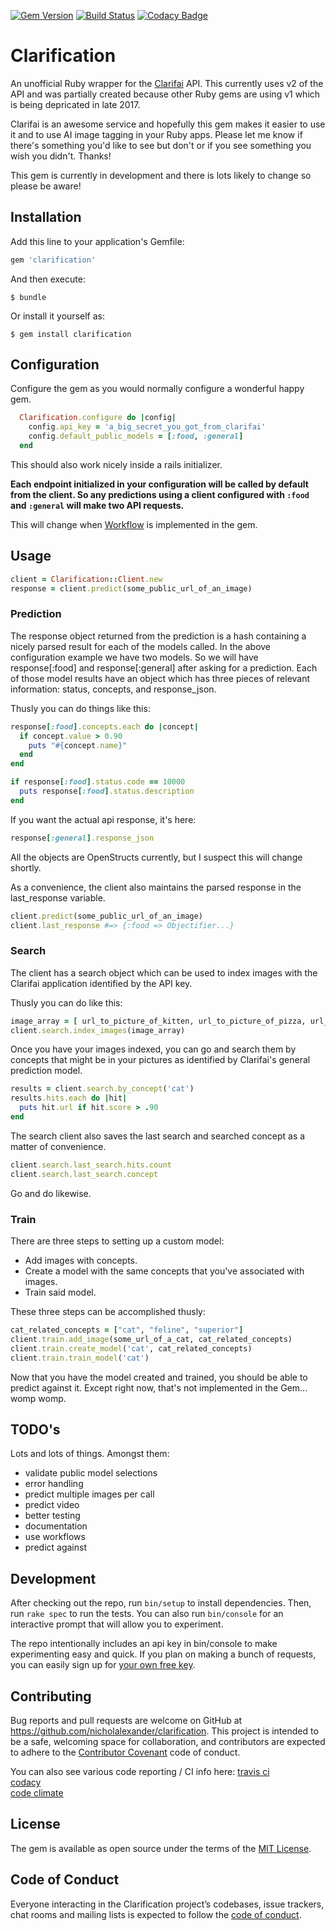 [![Gem Version](https://badge.fury.io/rb/clarification.svg)](https://badge.fury.io/rb/clarification)
[![Build Status](https://travis-ci.org/nicholalexander/clarification.svg?branch=master)](https://travis-ci.org/nicholalexander/clarification)
[![Codacy Badge](https://api.codacy.com/project/badge/Grade/cb0dd6cce7ec48a191696780951c5efe)](https://www.codacy.com/app/nicholalexander/clarification?utm_source=github.com&amp;utm_medium=referral&amp;utm_content=nicholalexander/clarification&amp;utm_campaign=Badge_Grade)

# Clarification

An unofficial Ruby wrapper for the [Clarifai](http://clarifai.com) API.  This currently uses v2 of the API and was partially created because other Ruby gems are using v1 which is being depricated in late 2017.

Clarifai is an awesome service and hopefully this gem makes it easier to use it and to use AI image tagging in your Ruby apps.  Please let me know if there's something you'd like to see but don't or if you see something you wish you didn't.  Thanks!

This gem is currently in development and there is lots likely to change so please be aware!

## Installation

Add this line to your application's Gemfile:

```ruby
gem 'clarification'
```

And then execute:

    $ bundle

Or install it yourself as:

    $ gem install clarification

## Configuration

Configure the gem as you would normally configure a wonderful happy gem.

```ruby
  Clarification.configure do |config|
    config.api_key = 'a_big_secret_you_got_from_clarifai'
    config.default_public_models = [:food, :general]
  end
```

This should also work nicely inside a rails initializer.

**Each endpoint initialized in your configuration will be called by default from the client.  So any predictions using a client configured with `:food` and `:general` will make two API requests.**

This will change when [Workflow](https://clarifai.com/developer/guide/workflow#workflow) is implemented in the gem.

## Usage

```ruby
client = Clarification::Client.new
response = client.predict(some_public_url_of_an_image)
```

### Prediction

The response object returned from the prediction is a hash containing a nicely parsed result for each of the models called.  In the above configuration example we have two models.  So we will have response[:food] and response[:general] after asking for a prediction.  Each of those model results have an object which has three pieces of relevant information: status, concepts, and response_json.

Thusly you can do things like this:

```ruby
response[:food].concepts.each do |concept|
  if concept.value > 0.90
    puts "#{concept.name}"
  end
end
```

```ruby
if response[:food].status.code == 10000
  puts response[:food].status.description
end
```

If you want the actual api response, it's here:

```ruby
response[:general].response_json
```

All the objects are OpenStructs currently, but I suspect this will change shortly.

As a convenience, the client also maintains the parsed response in the last_response variable.

```ruby
client.predict(some_public_url_of_an_image)
client.last_response #=> {:food => Objectifier...}
```

### Search

The client has a search object which can be used to index images with the Clarifai application identified by the API key.  

Thusly you can do like this:

```ruby
image_array = [ url_to_picture_of_kitten, url_to_picture_of_pizza, url_to_picture_of_drake]
client.search.index_images(image_array)
```

Once you have your images indexed, you can go and search them by concepts that might be in your pictures as identified by Clarifai's general prediction model.

```ruby
results = client.search.by_concept('cat')
results.hits.each do |hit|
  puts hit.url if hit.score > .90
end
```

The search client also saves the last search and searched concept as a matter of convenience.

```ruby
client.search.last_search.hits.count
client.search.last_search.concept
```

Go and do likewise.

### Train

There are three steps to setting up a custom model:

* Add images with concepts.  
* Create a model with the same concepts that you've associated with images.
* Train said model.

These three steps can be accomplished thusly:

```ruby
cat_related_concepts = ["cat", "feline", "superior"]
client.train.add_image(some_url_of_a_cat, cat_related_concepts)
client.train.create_model('cat', cat_related_concepts)
client.train.train_model('cat')
```

Now that you have the model created and trained, you should be able to predict against it.  Except right now, that's not implemented in the Gem... womp womp.

## TODO's

Lots and lots of things.  Amongst them:

* validate public model selections
* error handling
* predict multiple images per call
* predict video
* better testing
* documentation
* use workflows
* predict against 

## Development

After checking out the repo, run `bin/setup` to install dependencies. Then, run `rake spec` to run the tests. You can also run `bin/console` for an interactive prompt that will allow you to experiment.

The repo intentionally includes an api key in bin/console to make experimenting easy and quick.  If you plan on making a bunch of requests, you can easily sign up for [your own free key](https://clarifai.com/signup/).

## Contributing

Bug reports and pull requests are welcome on GitHub at https://github.com/nicholalexander/clarification. This project is intended to be a safe, welcoming space for collaboration, and contributors are expected to adhere to the [Contributor Covenant](http://contributor-covenant.org) code of conduct.

You can also see various code reporting / CI info here:
[travis ci](https://travis-ci.org/nicholalexander/clarification)  
[codacy](https://www.codacy.com/app/nicholalexander/clarification)  
[code climate](https://codeclimate.com/github/nicholalexander/clarification)   

## License

The gem is available as open source under the terms of the [MIT License](http://opensource.org/licenses/MIT).

## Code of Conduct

Everyone interacting in the Clarification project’s codebases, issue trackers, chat rooms and mailing lists is expected to follow the [code of conduct](https://github.com/nicholalexander/clarification/blob/master/CODE_OF_CONDUCT.md).
